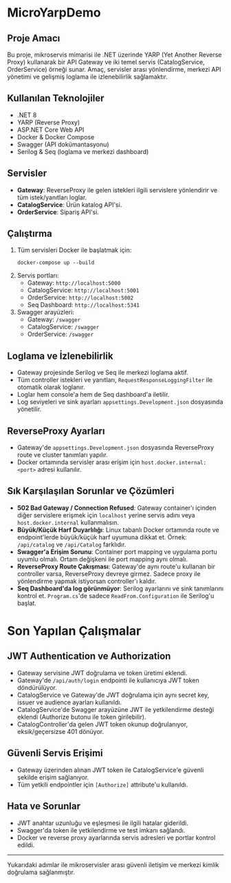 # MicroYarpDemo

## Proje Amacı
Bu proje, mikroservis mimarisi ile .NET üzerinde YARP (Yet Another Reverse Proxy) kullanarak bir API Gateway ve iki temel servis (CatalogService, OrderService) örneği sunar. Amaç, servisler arası yönlendirme, merkezi API yönetimi ve gelişmiş loglama ile izlenebilirlik sağlamaktır.

## Kullanılan Teknolojiler
- .NET 8
- YARP (Reverse Proxy)
- ASP.NET Core Web API
- Docker & Docker Compose
- Swagger (API dokümantasyonu)
- Serilog & Seq (loglama ve merkezi dashboard)

## Servisler
- **Gateway**: ReverseProxy ile gelen istekleri ilgili servislere yönlendirir ve tüm istek/yanıtları loglar.
- **CatalogService**: Ürün katalog API'si.
- **OrderService**: Sipariş API'si.

## Çalıştırma
1. Tüm servisleri Docker ile başlatmak için:
   ```
   docker-compose up --build
   ```
2. Servis portları:
   - Gateway: `http://localhost:5000`
   - CatalogService: `http://localhost:5001`
   - OrderService: `http://localhost:5002`
   - Seq Dashboard: `http://localhost:5341`
3. Swagger arayüzleri:
   - Gateway: `/swagger`
   - CatalogService: `/swagger`
   - OrderService: `/swagger`

## Loglama ve İzlenebilirlik
- Gateway projesinde Serilog ve Seq ile merkezi loglama aktif.
- Tüm controller istekleri ve yanıtları, `RequestResponseLoggingFilter` ile otomatik olarak loglanır.
- Loglar hem console'a hem de Seq dashboard'a iletilir.
- Log seviyeleri ve sink ayarları `appsettings.Development.json` dosyasında yönetilir.

## ReverseProxy Ayarları
- Gateway'de `appsettings.Development.json` dosyasında ReverseProxy route ve cluster tanımları yapılır.
- Docker ortamında servisler arası erişim için `host.docker.internal:<port>` adresi kullanılır.

## Sık Karşılaşılan Sorunlar ve Çözümleri
- **502 Bad Gateway / Connection Refused**: Gateway container'ı içinden diğer servislere erişmek için `localhost` yerine servis adını veya `host.docker.internal` kullanmalısın.
- **Büyük/Küçük Harf Duyarlılığı**: Linux tabanlı Docker ortamında route ve endpoint'lerde büyük/küçük harf uyumuna dikkat et. Örnek: `/api/catalog` ve `/api/Catalog` farklıdır.
- **Swagger'a Erişim Sorunu**: Container port mapping ve uygulama portu uyumlu olmalı. Ortam değişkeni ile port mapping aynı olmalı.
- **ReverseProxy Route Çakışması**: Gateway'de aynı route'u kullanan bir controller varsa, ReverseProxy devreye girmez. Sadece proxy ile yönlendirme yapmak istiyorsan controller'ı kaldır.
- **Seq Dashboard'da log görünmüyor**: Serilog ayarlarını ve sink tanımlarını kontrol et. `Program.cs`'de sadece `ReadFrom.Configuration` ile Serilog'u başlat.

# Son Yapılan Çalışmalar

## JWT Authentication ve Authorization
- Gateway servisine JWT doğrulama ve token üretimi eklendi.
- Gateway'de `/api/auth/login` endpointi ile kullanıcıya JWT token döndürülüyor.
- CatalogService ve Gateway'de JWT doğrulama için aynı secret key, issuer ve audience ayarları kullanıldı.
- CatalogService'de Swagger arayüzüne JWT ile yetkilendirme desteği eklendi (Authorize butonu ile token girilebilir).
- CatalogController'da gelen JWT token okunup doğrulanıyor, eksik/geçersizse 401 dönüyor.

## Güvenli Servis Erişimi
- Gateway üzerinden alınan JWT token ile CatalogService'e güvenli şekilde erişim sağlanıyor.
- Tüm yetkili endpointler için `[Authorize]` attribute'u kullanıldı.

## Hata ve Sorunlar
- JWT anahtar uzunluğu ve eşleşmesi ile ilgili hatalar giderildi.
- Swagger'da token ile yetkilendirme ve test imkanı sağlandı.
- Docker ve reverse proxy ayarlarında servis adresleri ve portlar kontrol edildi.

---
Yukarıdaki adımlar ile mikroservisler arası güvenli iletişim ve merkezi kimlik doğrulama sağlanmıştır.
